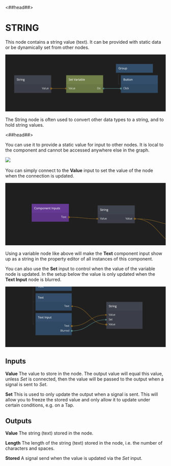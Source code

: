 
<##head##>
# STRING

This node contains a string value (text). It can be provided with static data or be dynamically set from other nodes.

![](./string_node.png ':class=img-size-l')

The String node is often used to convert other data types to a string, and to hold string values.

<##head##>

You can use it to provide a static value for input to other nodes. It is local to the component and cannot be accessed anywhere else in the graph.

<div class="ndl-images">
    <img src="/guides/variables-and-objects/local-string.png" class="ndl-image large"></img>
</div>

You can simply connect to the **Value** input to set the value of the node when the connection is updated.

<div class="ndl-images">
    <img src="/nodes/data/string-1.png" class="ndl-image large"></img>
</div>

Using a variable node like above will make the **Text** component input show up as a string in the property editor of all instances of this component.

You can also use the **Set** input to control when the value of the variable node is updated. In the setup below the value is only updated when the **Text Input** node is blurred.

<div class="ndl-images">
    <img src="/nodes/data/string-2.png" class="ndl-image large"></img>
</div>

## Inputs

**Value**
The value to store in the node. The output value will equal this value, unless _Set_
is connected, then the value will be passed to the output when a signal is sent to _Set_.

**Set**
This is used to only update the output when a signal is sent. This will allow you to freeze
the stored value and only allow it to update under certain conditions, e.g. on a Tap.

## Outputs

**Value**
The string (text) stored in the node.

**Length**
The length of the string (text) stored in the node, i.e. the number of characters and spaces.

**Stored**
A signal send when the value is updated via the _Set_ input.

</div>
